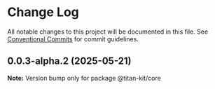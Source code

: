 # Change Log

All notable changes to this project will be documented in this file.
See [Conventional Commits](https://conventionalcommits.org) for commit guidelines.

## 0.0.3-alpha.2 (2025-05-21)

**Note:** Version bump only for package @titan-kit/core